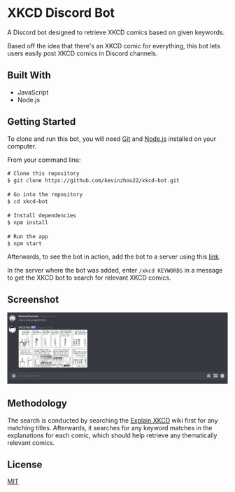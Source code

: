 # XKCD Discord Bot

A Discord bot designed to retrieve XKCD comics based on given keywords.

Based off the idea that there's an XKCD comic for everything, this bot lets users easily post XKCD comics in Discord channels.

## Built With
* JavaScript
* Node.js

## Getting Started 

To clone and run this bot, you will need [Git](https://git-scm.com/) and [Node.js](https://nodejs.org/en/) installed on your computer.

From your command line:
```
# Clone this repository
$ git clone https://github.com/kevinzhou22/xkcd-bot.git

# Go into the repository
$ cd xkcd-bot

# Install dependencies
$ npm install

# Run the app
$ npm start
```

Afterwards, to see the bot in action, add the bot to a server using this [link](https://discord.com/api/oauth2/authorize?client_id=841341366780952596&permissions=52224&scope=bot).


In the server where the bot was added, enter `/xkcd KEYWORDS` in a message to get the XKCD bot to search for relevant XKCD comics.


## Screenshot
![using the XKCD bot](docs/xkcd-bot-example.png)

## Methodology

The search is conducted by searching the [Explain XKCD](https://www.explainxkcd.com/wiki/index.php/Main_Page) wiki
first for any matching titles. Afterwards, it searches for any keyword matches in the explanations for each comic, which should help
retrieve any thematically relevant comics.

## License
[MIT](https://choosealicense.com/licenses/mit/)

